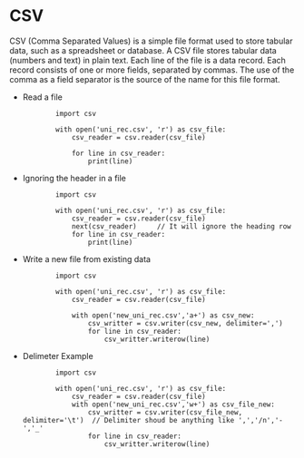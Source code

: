 # CSV


CSV (Comma Separated Values) is a simple file format used to store tabular data, such as a spreadsheet or database. A CSV file stores tabular data (numbers and text) in plain text. Each line of the file is a data record. Each record consists of one or more fields, separated by commas. The use of the comma as a field separator is the source of the name for this file format.

- Read a file


              import csv

              with open('uni_rec.csv', 'r') as csv_file:
                  csv_reader = csv.reader(csv_file)

                  for line in csv_reader:
                      print(line)
                      
 
- Ignoring the header in a file

              import csv

              with open('uni_rec.csv', 'r') as csv_file:
                  csv_reader = csv.reader(csv_file)
                  next(csv_reader)     // It will ignore the heading row
                  for line in csv_reader:
                      print(line)
                      
- Write a new file from existing data

              import csv

              with open('uni_rec.csv', 'r') as csv_file:
                  csv_reader = csv.reader(csv_file)

                  with open('new_uni_rec.csv','a+') as csv_new:
                      csv_writter = csv.writer(csv_new, delimiter=',')
                      for line in csv_reader:
                          csv_writter.writerow(line)
                          
                          
- Delimeter Example

              import csv

              with open('uni_rec.csv', 'r') as csv_file:
                  csv_reader = csv.reader(csv_file)
                  with open('new_uni_rec.csv','w+') as csv_file_new:
                      csv_writter = csv.writer(csv_file_new, delimiter='\t')  // Delimiter shoud be anything like ',','/n','-','_'
                      for line in csv_reader:
                          csv_writter.writerow(line)
